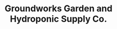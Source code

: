 ---
title: "Groundworks Garden and Hydroponic Supply Co."
url: /christiansburg/groundworks-garden-and-hydroponic-supply-co/
shop: garden centre
---